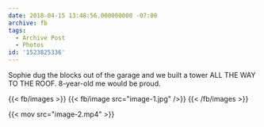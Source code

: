 ```yaml
---
date: 2018-04-15 13:48:56.000000000 -07:00
archive: fb
tags: 
  - Archive Post
  - Photos
id: '1523825336'
---
```


Sophie dug the blocks out of the garage and we built a tower ALL THE WAY TO THE ROOF. 8-year-old me would be proud.

{{< fb/images >}}
{{< fb/image src="image-1.jpg" />}}
{{< /fb/images >}}

{{< mov src="image-2.mp4" >}}
